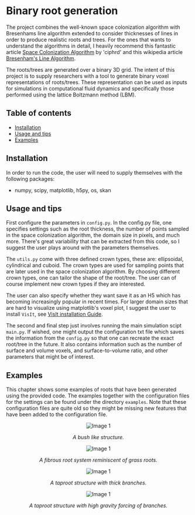 # Binary root generation 

The project combines the well-known space colonization algorithm with Bresenhams line algorithm extended to consider thicknesses of lines in order to produce realistic roots and trees. For the ones that wants to understand the algorithms in detail, I heavily recommend this fantastic article [Space Colonization Algorithm](https://ciphrd.com/2019/09/11/generating-a-3d-growing-tree-using-a-space-colonization-algorithm/) by 'ciphrd' and this wikipedia article [Bresenham's Line Algorithm](https://en.wikipedia.org/wiki/Bresenham%27s_line_algorithm).

The roots/trees are generated over a binary 3D grid. The intent of this project is to supply researchers with a tool to generate binary voxel representations of roots/trees. These representation can be used as inputs for simulations in computational fluid dynamics and specifically those performed using the lattice Boltzmann method (LBM). 

## Table of contents
- [Installation](#installation)
- [Usage and tips](#usage-and-tips)
- [Examples](#examples)

## Installation
In order to run the code, the user will need to supply themselves with the following packages:
- numpy, scipy, matplotlib, h5py, os, skan

## Usage and tips
First configure the parameters in ```config.py```. In the config.py file, one specifies settings such as the root thickness, the number of points sampled in the space colonization algorithm, the domain size in pixels, and much more. There's great variability that can be extracted from this code, so I suggest the user plays around with the parameters themselves.

The ```utils.py``` come with three defined crown types, these are: ellipsoidal, cylindrical and cuboid. The crown types are used for sampling points that are later used in the space colonization algorithm. By choosing different crown types, one can tailor the shape of the root/tree. The user can of course implement new crown types if they are interested. 

The user can also specify whether they want save it as an H5 which has becoming increasingly popular in recent times. For larger domain sizes that are hard to visualize using matplotlib's voxel plot, I suggest the user to install ```VisIt```, see [VisIt installation Guide](https://visit-sphinx-github-user-manual.readthedocs.io/en/v3.2.0/gui_manual/Intro/Installing_VisIt.html).

The second and final step just involves running the main simulation scipt ```main.py```. If wished, one might output the configuration txt file which saves the information from the  ```config.py``` so that one can recreate the exact root/tree in the future. It also contains information such as the number of surface and volume voxels, and surface-to-volume ratio, and other parameters that might be of interest.

## Examples
This chapter shows some examples of roots that have been generated using the provided code. The examples together with the configuration files for the settings can be found under the directory  ```examples```. Note that these configuration files are quite old so they might be missing new features that have been added to the configuration file. 

<p align="center">
   <img src="https://github.com/tresnjo/binary-root-generation/assets/121384892/5c8a2321-b367-4d09-9ebe-58c325fa14e7" alt="Image 1" style="max-width:100%;">
</p>
<p align="center">
        <em>A bush like structure.</em>
</p>
<p align="center">
   <img src="https://github.com/tresnjo/binary-root-generation/assets/121384892/27a07d18-2b71-4d29-87f3-8e39da1747fa" alt="Image 1" style="max-width:100%;">
</p>
<p align="center">
        <em>A fibrous root system reminiscent of grass roots. </em>
</p>

<p align="center">
   <img src="https://github.com/tresnjo/binary-root-generation/assets/121384892/39b86eb7-211d-4960-804a-300e0d03ffa0" alt="Image 1" style="max-width:100%;">
</p>
<p align="center">
        <em>A taproot structure with thick branches.</em>
</p>

<p align="center">
   <img src="https://github.com/tresnjo/binary-root-generation/assets/121384892/d65f5727-88e4-40ee-8a20-49b922ae2b42" alt="Image 1" style="max-width:100%;">
</p>
<p align="center">
        <em>A taproot structure with high gravity forcing of branches.</em>
</p>



